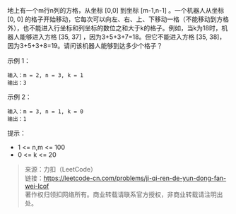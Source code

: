 地上有一个m行n列的方格，从坐标 [0,0] 到坐标 [m-1,n-1] 。一个机器人从坐标 [0, 0] 的格子开始移动，它每次可以向左、右、上、下移动一格（不能移动到方格外），也不能进入行坐标和列坐标的数位之和大于k的格子。例如，当k为18时，机器人能够进入方格 [35, 37] ，因为3+5+3+7=18。但它不能进入方格 [35, 38]，因为3+5+3+8=19。请问该机器人能够到达多少个格子？

示例 1：
```
输入：m = 2, n = 3, k = 1
输出：3
```

示例 2：
```
输入：m = 3, n = 1, k = 0
输出：1
```

提示：
* 1 <= n,m <= 100
* 0 <= k <= 20

> 来源：力扣（LeetCode）  
> 链接：https://leetcode-cn.com/problems/ji-qi-ren-de-yun-dong-fan-wei-lcof  
> 著作权归领扣网络所有。商业转载请联系官方授权，非商业转载请注明出处。  